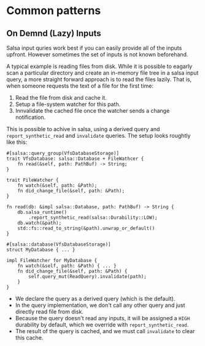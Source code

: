 # Common patterns

## On Demnd (Lazy) Inputs

Salsa input quries work best if you can easily provide all of the inputs upfront.
However sometimes the set of inputs is not known beforehand.

A typical example is reading files from disk.
While it is possible to eagarly scan a particular directory and create an in-memory file tree in a salsa input query, a more straight forward approach is to read the files lazily.
That is, when someone requests the text of a file for the first time:

1. Read the file from disk and cache it.
2. Setup a file-system watcher for this path.
3. Innvalidate the cached file once the watcher sends a change notification.

This is possible to achive in salsa, using a derived query and `report_synthetic_read` and `invalidate` queries.
The setup looks roughtly like this:

```rust,ignore
#[salsa::query_group(VfsDatabaseStorage)]
trait VfsDatabase: salsa::Database + FileWathcer {
    fn read(&self, path: PathBuf) -> String;
}

trait FileWatcher {
    fn watch(&self, path: &Path);
    fn did_change_file(&self, path: &Path);
}

fn read(db: &impl salsa::Database, path: PathBuf) -> String {
    db.salsa_runtime()
        .report_synthetic_read(salsa::Durability::LOW);
    db.watch(&path);
    std::fs::read_to_string(&path).unwrap_or_default()
}

#[salsa::database(VfsDatabaseStorage)]
struct MyDatabase { ... }

impl FileWatcher for MyDatabase {
    fn watch(&self, path: &Path) { ... }
    fn did_change_file(&self, path: &Path) {
        self.query_mut(ReadQuery).invalidate(path);
    }
}
```

* We declare the query as a derived query (which is the default).
* In the query implementation, we don't call any other query and just directly read file from disk.
* Because the query doesn't read any inputs, it will be assigned a `HIGH` durability by default, which we override with `report_synthetic_read`.
* The result of the query is cached, and we must call `invalidate` to clear this cache.
